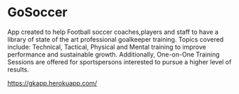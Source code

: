 # GoSoccer

App created to help Football soccer coaches,players and staff to have a library of state of the art professional goalkeeper training. Topics covered include: Technical, Tactical, Physical and Mental training to improve performance and sustainable growth. Additionally, One-on-One Training Sessions are offered for sportspersons interested to pursue a higher level of results.

https://gkapp.herokuapp.com/
